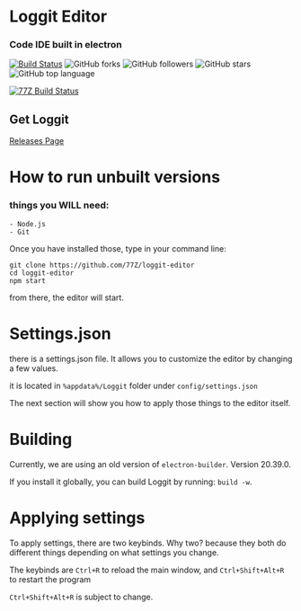 # Loggit Editor
### Code IDE built in electron

[![Build Status](https://travis-ci.com/77Z/loggit-editor.svg?branch=master)](https://travis-ci.com/77Z/loggit-editor)
![GitHub forks](https://img.shields.io/github/forks/77z/loggit-editor.svg?style=social)
![GitHub followers](https://img.shields.io/github/followers/77z.svg?label=Follow&style=social)
![GitHub stars](https://img.shields.io/github/stars/77z/loggit-editor.svg?style=social)
![GitHub top language](https://img.shields.io/github/languages/top/77z/loggit-editor.svg)

[![77Z Build Status](https://img.shields.io/badge/77Z_build-passing-green.svg)](https://77zsite.tk/builds/loggit-editor)

## Get Loggit

[Releases Page](https://github.com/77Z/loggit-editor/releases/latest "Releases")

# How to run unbuilt versions
### things you WILL need:
    - Node.js
    - Git

Once you have installed those, type in your command line:
```
git clone https://github.com/77Z/loggit-editor
cd loggit-editor
npm start
```

from there, the editor will start.

# Settings.json

there is a settings.json file. It allows you to customize the editor by changing a few values.

it is located in ``%appdata%/Loggit`` folder under ``config/settings.json``

The next section will show you how to apply those things to the editor itself.

# Building

Currently, we are using an old version of ``electron-builder``. Version 20.39.0.

If you install it globally, you can build Loggit by running: ``build -w``.

# Applying settings

To apply settings, there are two keybinds. Why two? because they both do different things depending on what settings you change.

The keybinds are ``Ctrl+R`` to reload the main window, and ``Ctrl+Shift+Alt+R`` to restart the program

``Ctrl+Shift+Alt+R`` is subject to change.

